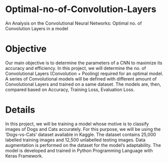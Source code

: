 # Optimal-no-of-Convolution-Layers
An Analysis on the Convolutional Neural Networks: Optimal no. of Convolution Layers in a model

# Objective
Our main objective is to determine the parameters of a CNN to maximize its accuracy and efficiency. In this project, we will determine the no. of Convolutional Layers (Convolution + Pooling) required for an optimal model. A series of Convolutional models will be defined with different amount of Convolutional Layers and trained on a same dataset. The models are, then, compared based on Accuracy, Training Loss, Evaluation Loss.

# Details
In this project, we will be training a model whose motive is to classify images of Dogs and Cats accurately. For this purpose, we will be using the ‘Dogs-vs-Cats’ dataset available in Kaggle. The dataset contains 25,000 labelled training images and 12,500 unlabelled testing images. Data  augmentation is performed on the dataset for the model’s adaptability. The model is developed and trained in Python Programming Language with Keras Framework. 

